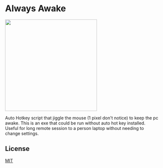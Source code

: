 # Always Awake

<img src="https://upload.wikimedia.org/wikipedia/commons/8/8b/Eo_circle_green_white_checkmark.svg" width="300">

<br />

Auto Hotkey script that jiggle the mouse (1 pixel don't notice) to keep the pc awake. This is an exe that could be run without auto hot key installed. Useful for long remote session to a person laptop without needing to change settings.




## License
[MIT](https://choosealicense.com/licenses/mit/)